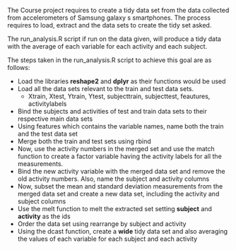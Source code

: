 The Course project requires to create a tidy data set from the data collected from accelerometers of Samsung galaxy s smartphones. 
The process requires to load, extract and the data sets to create the tidy set asked.

The run_analysis.R script if run on the data given, will produce a tidy data with the average of each variable
for each activity and each subject.

The steps taken in the run_analysis.R script to achieve this goal are as follows:

- Load the libraries **reshape2** and **dplyr** as their functions would be used
- Load all the data sets relevant to the train and test data sets.
  * Xtrain, Xtest, Ytrain, Ytest, subjecttrain, subjecttest, feautures, activitylabels
- Bind the subjects and activities of test and train data sets to their respective main data sets
- Using features which contains the variable names, name both the train and the test data set
- Merge both the train and test sets using rbind
- Now, use the activity numbers in the merged set and use the match function to create a factor variable having the activity labels
for all the measurements.
- Bind the new activity variable with the merged data set and remove the old activity numbers. Also, name the subject and activity columns
- Now, subset the mean and standard deviation measurements from the merged data set and create a new data set, including
the activity and subject columns
- Use the melt function to melt the extracted set setting **subject** and **activity** as the ids
- Order the data set using rearrange by subject and activity
- Using the dcast function, create a **wide** tidy data set and also averaging the values of each variable for each subject and each activity
